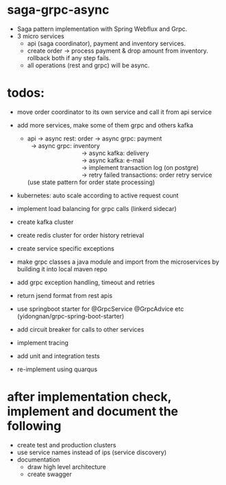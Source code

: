 # saga-grpc-async
- Saga pattern implementation with Spring Webflux and Grpc.
- 3 micro services
  - api (saga coordinator), payment and inventory services.
  - create order -> process payment & drop amount from inventory.
                    rollback both if any step fails.
  - all operations (rest and grpc) will be async.

# todos:
- move order coordinator to its own service and call it from api service
- add more services, make some of them grpc and others kafka  
  - api -> async rest: order  -> async grpc: payment  
                               -> async grpc: inventory  
                                -> async kafka: delivery  
                                -> async kafka: e-mail  
                                -> implement transaction log (on postgre)  
                                -> retry failed transactions: order retry service (use state pattern for order state processing)  
    

- kubernetes: auto scale according to active request count
- implement load balancing for grpc calls (linkerd sidecar)
- create kafka cluster
- create redis cluster for order history retrieval
- create service specific exceptions
- make grpc classes a java module and import from the microservices by building it into local maven repo
- add grpc exception handling, timeout and retries
- return jsend format from rest apis
- use springboot starter for @GrpcService @GrpcAdvice etc (yidongnan/grpc-spring-boot-starter)
- add circuit breaker for calls to other services
- implement tracing
- add unit and integration tests
- re-implement using quarqus

# after implementation check, implement and document the following
- create test and production clusters
- use service names instead of ips (service discovery)
- documentation
  - draw high level architecture
  - create swagger
